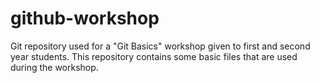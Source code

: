 github-workshop
===============

Git repository used for a "Git Basics" workshop given to first and second year students. This repository contains some basic files that are used during the workshop.

